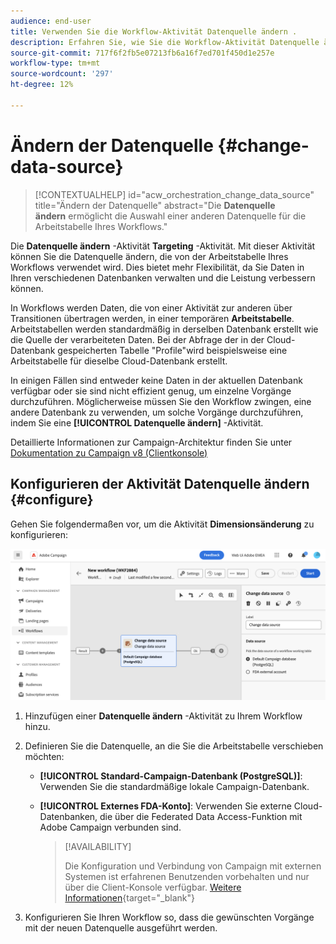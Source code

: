 ```yaml
---
audience: end-user
title: Verwenden Sie die Workflow-Aktivität Datenquelle ändern .
description: Erfahren Sie, wie Sie die Workflow-Aktivität Datenquelle ändern verwenden
source-git-commit: 717f6f2fb5e07213fb6a16f7ed701f450d1e257e
workflow-type: tm+mt
source-wordcount: '297'
ht-degree: 12%

---
```


# Ändern der Datenquelle {#change-data-source}

>[!CONTEXTUALHELP]
>id="acw_orchestration_change_data_source"
>title="Ändern der Datenquelle"
>abstract="Die **Datenquelle ändern** ermöglicht die Auswahl einer anderen Datenquelle für die Arbeitstabelle Ihres Workflows."

Die **Datenquelle ändern** -Aktivität **Targeting** -Aktivität. Mit dieser Aktivität können Sie die Datenquelle ändern, die von der Arbeitstabelle Ihres Workflows verwendet wird. Dies bietet mehr Flexibilität, da Sie Daten in Ihren verschiedenen Datenbanken verwalten und die Leistung verbessern können.

In Workflows werden Daten, die von einer Aktivität zur anderen über Transitionen übertragen werden, in einer temporären **Arbeitstabelle**. Arbeitstabellen werden standardmäßig in derselben Datenbank erstellt wie die Quelle der verarbeiteten Daten. Bei der Abfrage der in der Cloud-Datenbank gespeicherten Tabelle &quot;Profile&quot;wird beispielsweise eine Arbeitstabelle für dieselbe Cloud-Datenbank erstellt.

In einigen Fällen sind entweder keine Daten in der aktuellen Datenbank verfügbar oder sie sind nicht effizient genug, um einzelne Vorgänge durchzuführen. Möglicherweise müssen Sie den Workflow zwingen, eine andere Datenbank zu verwenden, um solche Vorgänge durchzuführen, indem Sie eine **[!UICONTROL Datenquelle ändern]** -Aktivität.

Detaillierte Informationen zur Campaign-Architektur finden Sie unter [Dokumentation zu Campaign v8 (Clientkonsole)](https://experienceleague.adobe.com/docs/campaign/campaign-v8/config/architecture/architecture.html)

<!--

Let's say you want to send to your  VIP customers a unique offer code that they can redeem on your online store. To do this, you need to:

1. Query VIP customers on the "Profiles" table located on the Cloud database,
1. Retrieve an offer code for each targeted profile through API calls,
1. Update each profile with the assigned offer code,
1. Send an email to the profiles with their offer code.

In this situation, it is recommended to execute the offer code assignment operation on the local database, which is better suited for unitary operations. To do this, you need to add a **[!UICONTROL Change data source]** activity before the operation in order to execute it on the Campaign local database.

Before executing the operation, the working table is copied to the local database so that the operation can run there. Once done, the system detects that the profiles that we want to update are on another location. The data is therefore automatically copied back to the Cloud database where the "Profiles" table is located.
-->

## Konfigurieren der Aktivität Datenquelle ändern {#configure}

Gehen Sie folgendermaßen vor, um die Aktivität **Dimensionsänderung** zu konfigurieren:

![](../assets/workflow-change-data-source-add.png)

1. Hinzufügen einer **Datenquelle ändern** -Aktivität zu Ihrem Workflow hinzu.

1. Definieren Sie die Datenquelle, an die Sie die Arbeitstabelle verschieben möchten:

   * **[!UICONTROL Standard-Campaign-Datenbank (PostgreSQL)]**: Verwenden Sie die standardmäßige lokale Campaign-Datenbank.
   * **[!UICONTROL Externes FDA-Konto]**: Verwenden Sie externe Cloud-Datenbanken, die über die Federated Data Access-Funktion mit Adobe Campaign verbunden sind.

     >[!AVAILABILITY]
     >
     >Die Konfiguration und Verbindung von Campaign mit externen Systemen ist erfahrenen Benutzenden vorbehalten und nur über die Client-Konsole verfügbar. [Weitere Informationen](https://experienceleague.adobe.com/docs/campaign/campaign-v8/connect/fda.html?lang=de){target="_blank"}

1. Konfigurieren Sie Ihren Workflow so, dass die gewünschten Vorgänge mit der neuen Datenquelle ausgeführt werden.

<!--
## Example {#example}

The workflow belows illustrates the use case detailed earlier, i.e. sending VIP customers offer codes that they can redeem on our online store.

-->
